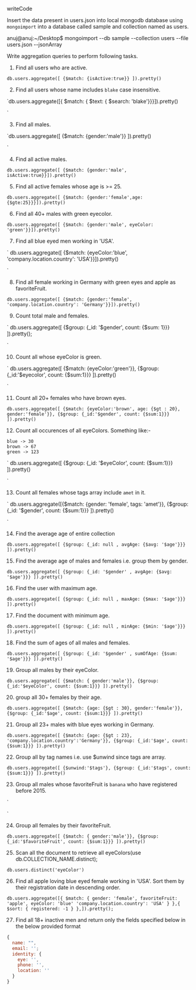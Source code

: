writeCode

Insert the data present in users.json into local mongodb database using `mongoimport` into a database called sample and collection named as users.

anuj@anuj:~/Desktop$ mongoimport --db sample --collection users --file users.json --jsonArray

Write aggregation queries to perform following tasks.

1. Find all users who are active.

`db.users.aggregate([ {$match: {isActive:true}} ]).pretty()`

2. Find all users whose name includes `blake` case insensitive.

`db.users.aggregate([{ $match: { $text: { $search: 'blake'}}}]).pretty()

`

3. Find all males.

`db.users.aggregate([ {$match: {gender:'male'}} ]).pretty()

`

4. Find all active males.

`db.users.aggregate([ {$match: {gender:'male', isActive:true}}]).pretty()`

5. Find all active females whose age is >= 25.

`db.users.aggregate([ {$match: {gender:'female',age:{$gte:25}}}]).pretty()`

6. Find all 40+ males with green eyecolor.

`db.users.aggregate([ {$match: {gender:'male', eyeColor: 'green'}}]).pretty()`

7. Find all blue eyed men working in 'USA'.

`
db.users.aggregate([ {$match: {eyeColor:'blue', 'company.location.country': 'USA'}}]).pretty()

`

8. Find all female working in Germany with green eyes and apple as favoriteFruit.

`db.users.aggregate([ {$match: {gender:'female', 'company.location.country': 'Germany'}}]).pretty()`

9. Count total male and females.

`
db.users.aggregate([ {$group: {_id: '$gender', count: {$sum: 1}}} ]).pretty();

`

10. Count all whose eyeColor is green.

`
db.users.aggregate([ {$match: {eyeColor:'green'}}, {$group: {_id:'$eyecolor', count: {$sum:1}}} ]).pretty()

`

11. Count all 20+ females who have brown eyes.

`db.users.aggregate([ {$match: {eyeColor:'brown', age: {$gt : 20}, gender:'female'}}, {$group: {_id:'$gender', count: {$sum:1}}} ]).pretty()`

12. Count all occurences of all eyeColors.
    Something like:-

```
blue -> 30
brown -> 67
green -> 123
```

`
db.users.aggregate([ {$group: {_id: '$eyeColor', count: {$sum:1}}} ]).pretty()

`

13. Count all females whose tags array include `amet` in it.

`
db.users.aggregate([{$match: {gender: 'female', tags: 'amet'}}, {$group: {_id: '$gender', count: {$sum:1}}} ]).pretty()

`

14. Find the average age of entire collection

`db.users.aggregate([ {$group: {_id: null , avgAge: {$avg: '$age'}}} ]).pretty()`

15. Find the average age of males and females i.e. group them by gender.

`db.users.aggregate([ {$group: {_id: '$gender' , avgAge: {$avg: '$age'}}} ]).pretty()`

16. Find the user with maximum age.

`db.users.aggregate([ {$group: {_id: null , maxAge: {$max: '$age'}}} ]).pretty()`

17. Find the document with minimum age.

`db.users.aggregate([ {$group: {_id: null , minAge: {$min: '$age'}}} ]).pretty()`

18. Find the sum of ages of all males and females.

`db.users.aggregate([ {$group: {_id: '$gender' , sumOfAge: {$sum: '$age'}}} ]).pretty()`

19. Group all males by their eyeColor.

`db.users.aggregate([ {$match: { gender:'male'}}, {$group: {_id:'$eyeColor', count: {$sum:1}}} ]).pretty()`

20. group all 30+ females by their age.

`db.users.aggregate([ {$match: {age: {$gt : 30}, gender:'female'}}, {$group: {_id:'$age', count: {$sum:1}}} ]).pretty()`

21. Group all 23+ males with blue eyes working in Germany.

`db.users.aggregate([ {$match: {age: {$gt : 23}, 'company.location.country':'Germany'}}, {$group: {_id:'$age', count: {$sum:1}}} ]).pretty()`

22. Group all by tag names i.e. use \$unwind since tags are array.

`db.users.aggregate([ {$unwind:'$tags'}, {$group: {_id:'$tags', count: {$sum:1}}} ]).pretty()`

23. Group all males whose favoriteFruit is `banana` who have registered before 2015.

`

`

24. Group all females by their favoriteFruit.

`db.users.aggregate([ {$match: { gender:'male'}}, {$group: {_id:'$favoriteFruit', count: {$sum:1}}} ]).pretty()`

25. Scan all the document to retrieve all eyeColors(use db.COLLECTION_NAME.distinct);

`db.users.distinct('eyeColor')`

26. Find all apple loving blue eyed female working in 'USA'. Sort them by their registration date in descending order.

`db.users.aggregate([{ $match: { gender: 'female', favoriteFruit: 'apple', eyeColor: 'blue' 'company.location.country': 'USA' } },{ $sort: { registered: -1 } },]).pretty();`

27. Find all 18+ inactive men and return only the fields specified below in the below provided format

```js
{
  name: "",
  email: '';
  identity: {
    eye: '',
    phone: '',
    location: ''
  }
}
```

